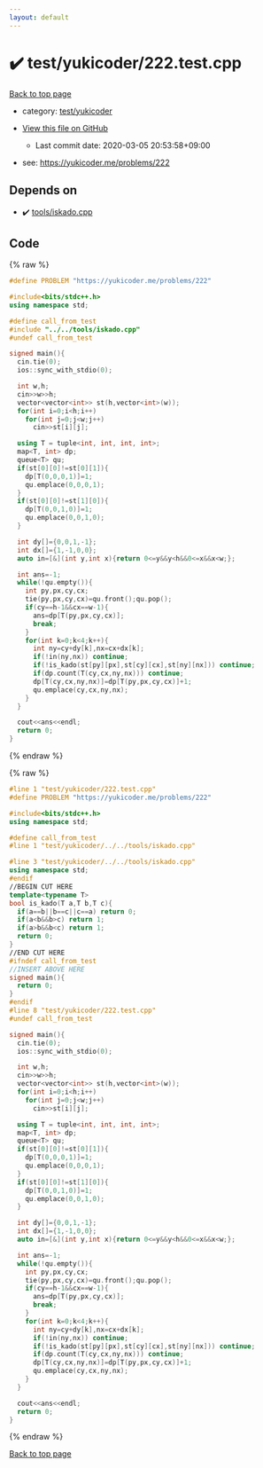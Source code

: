 ```yaml
---
layout: default
---
```


<!-- mathjax config similar to math.stackexchange -->
<script type="text/javascript" async
  src="https://cdnjs.cloudflare.com/ajax/libs/mathjax/2.7.5/MathJax.js?config=TeX-MML-AM_CHTML">
</script>
<script type="text/x-mathjax-config">
  MathJax.Hub.Config({
    TeX: { equationNumbers: { autoNumber: "AMS" }},
    tex2jax: {
      inlineMath: [ ['$','$'] ],
      processEscapes: true
    },
    "HTML-CSS": { matchFontHeight: false },
    displayAlign: "left",
    displayIndent: "2em"
  });
</script>

<script type="text/javascript" src="https://cdnjs.cloudflare.com/ajax/libs/jquery/3.4.1/jquery.min.js"></script>
<script src="https://cdn.jsdelivr.net/npm/jquery-balloon-js@1.1.2/jquery.balloon.min.js" integrity="sha256-ZEYs9VrgAeNuPvs15E39OsyOJaIkXEEt10fzxJ20+2I=" crossorigin="anonymous"></script>
<script type="text/javascript" src="../../../assets/js/copy-button.js"></script>
<link rel="stylesheet" href="../../../assets/css/copy-button.css" />


# :heavy_check_mark: test/yukicoder/222.test.cpp

<a href="../../../index.html">Back to top page</a>

* category: <a href="../../../index.html#de60e5ba474ac43bf7562c10f5977e2d">test/yukicoder</a>
* <a href="{{ site.github.repository_url }}/blob/master/test/yukicoder/222.test.cpp">View this file on GitHub</a>
    - Last commit date: 2020-03-05 20:53:58+09:00


* see: <a href="https://yukicoder.me/problems/222">https://yukicoder.me/problems/222</a>


## Depends on

* :heavy_check_mark: <a href="../../../library/tools/iskado.cpp.html">tools/iskado.cpp</a>


## Code

<a id="unbundled"></a>
{% raw %}
```cpp
#define PROBLEM "https://yukicoder.me/problems/222"

#include<bits/stdc++.h>
using namespace std;

#define call_from_test
#include "../../tools/iskado.cpp"
#undef call_from_test

signed main(){
  cin.tie(0);
  ios::sync_with_stdio(0);

  int w,h;
  cin>>w>>h;
  vector<vector<int>> st(h,vector<int>(w));
  for(int i=0;i<h;i++)
    for(int j=0;j<w;j++)
      cin>>st[i][j];

  using T = tuple<int, int, int, int>;
  map<T, int> dp;
  queue<T> qu;
  if(st[0][0]!=st[0][1]){
    dp[T(0,0,0,1)]=1;
    qu.emplace(0,0,0,1);
  }
  if(st[0][0]!=st[1][0]){
    dp[T(0,0,1,0)]=1;
    qu.emplace(0,0,1,0);
  }

  int dy[]={0,0,1,-1};
  int dx[]={1,-1,0,0};
  auto in=[&](int y,int x){return 0<=y&&y<h&&0<=x&&x<w;};

  int ans=-1;
  while(!qu.empty()){
    int py,px,cy,cx;
    tie(py,px,cy,cx)=qu.front();qu.pop();
    if(cy==h-1&&cx==w-1){
      ans=dp[T(py,px,cy,cx)];
      break;
    }
    for(int k=0;k<4;k++){
      int ny=cy+dy[k],nx=cx+dx[k];
      if(!in(ny,nx)) continue;
      if(!is_kado(st[py][px],st[cy][cx],st[ny][nx])) continue;
      if(dp.count(T(cy,cx,ny,nx))) continue;
      dp[T(cy,cx,ny,nx)]=dp[T(py,px,cy,cx)]+1;
      qu.emplace(cy,cx,ny,nx);
    }
  }

  cout<<ans<<endl;
  return 0;
}

```
{% endraw %}

<a id="bundled"></a>
{% raw %}
```cpp
#line 1 "test/yukicoder/222.test.cpp"
#define PROBLEM "https://yukicoder.me/problems/222"

#include<bits/stdc++.h>
using namespace std;

#define call_from_test
#line 1 "test/yukicoder/../../tools/iskado.cpp"

#line 3 "test/yukicoder/../../tools/iskado.cpp"
using namespace std;
#endif
//BEGIN CUT HERE
template<typename T>
bool is_kado(T a,T b,T c){
  if(a==b||b==c||c==a) return 0;
  if(a<b&&b>c) return 1;
  if(a>b&&b<c) return 1;
  return 0;
}
//END CUT HERE
#ifndef call_from_test
//INSERT ABOVE HERE
signed main(){
  return 0;
}
#endif
#line 8 "test/yukicoder/222.test.cpp"
#undef call_from_test

signed main(){
  cin.tie(0);
  ios::sync_with_stdio(0);

  int w,h;
  cin>>w>>h;
  vector<vector<int>> st(h,vector<int>(w));
  for(int i=0;i<h;i++)
    for(int j=0;j<w;j++)
      cin>>st[i][j];

  using T = tuple<int, int, int, int>;
  map<T, int> dp;
  queue<T> qu;
  if(st[0][0]!=st[0][1]){
    dp[T(0,0,0,1)]=1;
    qu.emplace(0,0,0,1);
  }
  if(st[0][0]!=st[1][0]){
    dp[T(0,0,1,0)]=1;
    qu.emplace(0,0,1,0);
  }

  int dy[]={0,0,1,-1};
  int dx[]={1,-1,0,0};
  auto in=[&](int y,int x){return 0<=y&&y<h&&0<=x&&x<w;};

  int ans=-1;
  while(!qu.empty()){
    int py,px,cy,cx;
    tie(py,px,cy,cx)=qu.front();qu.pop();
    if(cy==h-1&&cx==w-1){
      ans=dp[T(py,px,cy,cx)];
      break;
    }
    for(int k=0;k<4;k++){
      int ny=cy+dy[k],nx=cx+dx[k];
      if(!in(ny,nx)) continue;
      if(!is_kado(st[py][px],st[cy][cx],st[ny][nx])) continue;
      if(dp.count(T(cy,cx,ny,nx))) continue;
      dp[T(cy,cx,ny,nx)]=dp[T(py,px,cy,cx)]+1;
      qu.emplace(cy,cx,ny,nx);
    }
  }

  cout<<ans<<endl;
  return 0;
}

```
{% endraw %}

<a href="../../../index.html">Back to top page</a>

